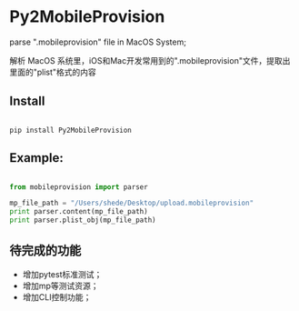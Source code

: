 # Py2MobileProvision

parse ".mobileprovision" file in MacOS System;

解析 MacOS 系统里，iOS和Mac开发常用到的".mobileprovision"文件，提取出里面的"plist"格式的内容


## Install

```

pip install Py2MobileProvision

```

## Example:

```python

from mobileprovision import parser

mp_file_path = "/Users/shede/Desktop/upload.mobileprovision"
print parser.content(mp_file_path)
print parser.plist_obj(mp_file_path)

```

## 待完成的功能

* 增加pytest标准测试；
* 增加mp等测试资源；
* 增加CLI控制功能；
